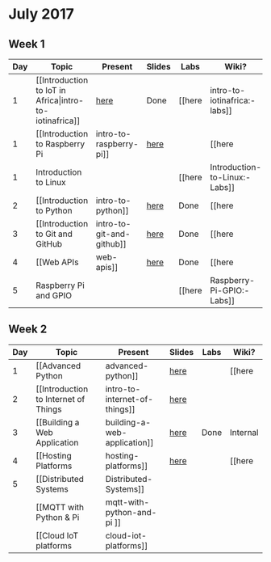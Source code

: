 # July 2017

## Week 1
| Day | Topic | Present | Slides | Labs | Wiki? |
|-----|-------|---------|---------|-------|-------|
|  1  | [[Introduction to IoT in Africa\|intro-to-iotinafrica]] | [here](https://gitpitch.com/iotinafrica/material?p=intro-to-iotinafrica) | Done | [[here |intro-to-iotinafrica:-labs]] | Done |
|  1  | [[Introduction to Raspberry Pi|intro-to-raspberry-pi]] | [here](https://gitpitch.com/iotinafrica/material?p=intro-to-raspberry-pi) | | [[here| Introduction-to-Raspberry-Pi:-Labs]] | Done |
|  1  | Introduction to Linux | | | [[here| Introduction-to-Linux:-Labs]]
|  2  | [[Introduction to Python|intro-to-python]] | [here](https://gitpitch.com/iotinafrica/material?p=intro-to-python) | Done | [[here |Intro-to-Python:-Labs]] | Done |
|  3  | [[Introduction to Git and GitHub |intro-to-git-and-github]] | [here](https://gitpitch.com/iotinafrica/material?p=intro-to-git-and-github) | Done | [[here| Intro-to-git-and-GitHub:-Labs]] | Done |
|  4  | [[Web APIs |web-apis]] | [here](https://gitpitch.com/iotinafrica/material?p=web-apis) | Done | [[here |web-apis:-labs]] | Done |
|  5  | Raspberry Pi and GPIO | | | [[here| Raspberry-Pi-GPIO:-Labs]] | |

## Week 2
| Day | Topic | Present | Slides | Labs | Wiki? |
|-----|-------|---------|---------|-------|-------|
|  1  | [[Advanced Python |advanced-python]] | [here](https://gitpitch.com/iotinafrica/material?p=advanced-python) | | [[here| advanced-python:-labs]] | Done |
|  2  | [[Introduction to Internet of Things |intro-to-internet-of-things]] | [here](https://gitpitch.com/iotinafrica/material?p=intro-to-internet-of-things) |
|  3  | [[Building a Web Application |building-a-web-application]] | [here](https://gitpitch.com/iotinafrica/material?p=building-a-web-application) | Done | Internal | Done |
|  4  | [[Hosting Platforms |hosting-platforms]] | [here](https://gitpitch.com/iotinafrica/material?p=hosting-platforms) | | [[here| Hosting-Platforms:-Labs]] | Done |
|  5  | [[Distributed Systems|Distributed-Systems]] |
|| [[MQTT with Python & Pi| mqtt-with-python-and-pi ]] | | | |
|| [[Cloud IoT platforms |cloud-iot-platforms]] ||||